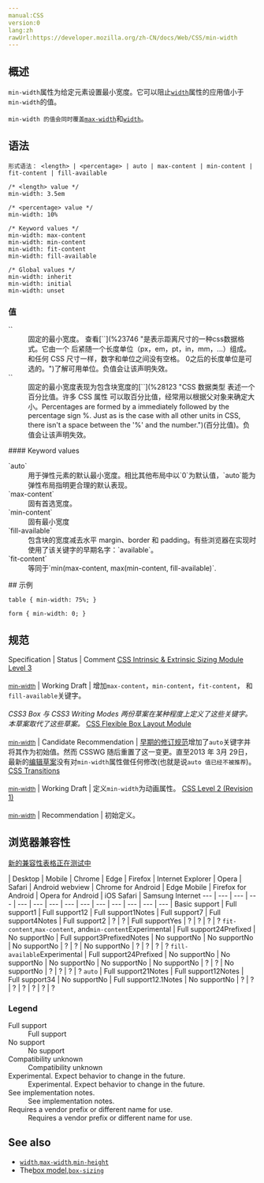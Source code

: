 ```yaml
---
manual:CSS
version:0
lang:zh
rawUrl:https://developer.mozilla.org/zh-CN/docs/Web/CSS/min-width
---
```





## 概述<a name="概述"></a>


`min-width`属性为给定元素设置最小宽度。它可以阻止[`width`](%28260 "width 属性指定了元素内容区的宽度. 内容区在元素padding，border和margin里面。")属性的应用值小于`min-width`的值。



`min-width 的值会同时覆盖`[`max-width`](%28060 "max-width 属性用来给元素设置最大宽度值. 定义了max-width的元素会在达到max-width值之后避免进一步按照width属性设置变大.")和[`width`](%28260 "width 属性指定了元素内容区的宽度. 内容区在元素padding，border和margin里面。")。


## 语法<a name="语法"></a>

```
形式语法： <length> | <percentage> | auto | max-content | min-content | fit-content | fill-available
```

```
/* <length> value */
min-width: 3.5em

/* <percentage> value */
min-width: 10%

/* Keyword values */
min-width: max-content
min-width: min-content
min-width: fit-content
min-width: fill-available

/* Global values */
min-width: inherit
min-width: initial
min-width: unset
```

### 值<a name="值"></a>
<dl><dt id=''>`<length>`</dt><dd>固定的最小宽度。 查看[`<length>`](%23746 "是表示距离尺寸的一种css数据格式。它由一个 <number> 后紧随一个长度单位（px，em，pt，in，mm，...）组成。和任何 CSS 尺寸一样，数字和单位之间没有空格。<number> 0之后的长度单位是可选的。")了解可用单位。负值会让该声明失效。</dd><dt id=''>`<percentage>`</dt><dd>固定的最小宽度表现为包含块宽度的[`<percentage>`](%28123 "CSS 数据类型 <percentage> 表述一个百分比值。许多 CSS 属性 可以取百分比值，经常用以根据父对象来确定大小。Percentages are formed by a <number> immediately followed by the percentage sign %. Just as is the case with all other units in CSS, there isn't a space between the '%' and the number.")(百分比值)。负值会让该声明失效。</dd></dl>
#### Keyword values<a name="Keyword_values"></a>
<dl><dt id=''>`auto`</dt><dd>用于弹性元素的默认最小宽度。相比其他布局中以`0`为默认值，`auto`能为弹性布局指明更合理的默认表现。</dd><dt id=''>`max-content`<i></i></dt><dd>固有首选宽度。</dd><dt id=''>`min-content`<i></i></dt><dd>固有最小宽度</dd><dt id=''>`fill-available`<i></i></dt><dd>包含块的宽度减去水平 margin、border 和 padding。有些浏览器在实现时使用了该关键字的早期名字：`available`。</dd><dt id=''>`fit-content`<i></i></dt><dd>等同于`min(max-content, max(min-content, fill-available)`.</dd></dl>
## 示例<a name="示例"></a>

```
table { min-width: 75%; }

form { min-width: 0; }
```

## 规范<a name="规范"></a>

Specification | Status | Comment 
[CSS Intrinsic &amp; Extrinsic Sizing Module Level 3<br></br><small>min-width</small>](%30479 "") | Working Draft | 增加`max-content`，`min-content`，`fit-content`， 和`fill-available`关键字。<br></br>*CSS3 Box 与 CSS3 Writing Modes 两份草案在某种程度上定义了这些关键字。本草案取代了这些草案。* 
[CSS Flexible Box Layout Module<br></br><small>min-width</small>](%31112 "") | Candidate Recommendation | [早期的修订规范](%31134 "")增加了`auto`关键字并将其作为初始值。然而 CSSWG 随后重置了这一变更。直至2013 年 3月 29日，最新的[编辑草案](%31135 "")没有对`min-width`属性做任何修改(也就是说`auto 值已经不被推荐`)。 
[CSS Transitions<br></br><small>min-width</small>](%29205 "") | Working Draft | 定义`min-width`为动画属性。 
[CSS Level 2 (Revision 1)<br></br><small>min-width</small>](%31038 "") | Recommendation | 初始定义。 


## 浏览器兼容性<a name="Browser_compatibility"></a>
[新的兼容性表格正在测试中<i></i>](%3360 "")

 | <abbr>Desktop<i></i></abbr> | <abbr>Mobile<i></i></abbr> 
 | <abbr>Chrome<i></i></abbr> | <abbr>Edge<i></i></abbr> | <abbr>Firefox<i></i></abbr> | <abbr>Internet Explorer<i></i></abbr> | <abbr>Opera<i></i></abbr> | <abbr>Safari<i></i></abbr> | <abbr>Android webview<i></i></abbr> | <abbr>Chrome for Android<i></i></abbr> | <abbr>Edge Mobile<i></i></abbr> | <abbr>Firefox for Android<i></i></abbr> | <abbr>Opera for Android<i></i></abbr> | <abbr>iOS Safari<i></i></abbr> | <abbr>Samsung Internet<i></i></abbr> 
 ---  |  ---  |  ---  |  ---  |  ---  |  ---  |  ---  |  ---  |  ---  |  ---  |  ---  |  ---  |  ---  |  ---  | 
Basic support | <abbr>Full support</abbr>1 | <abbr>Full support</abbr>12 | <abbr>Full support</abbr>1<abbr>Notes<i></i></abbr> | <abbr>Full support</abbr>7 | <abbr>Full support</abbr>4<abbr>Notes<i></i></abbr> | <abbr>Full support</abbr>2 | <abbr>?</abbr> | <abbr>?</abbr> | <abbr>Full support</abbr>Yes | <abbr>?</abbr> | <abbr>?</abbr> | <abbr>?</abbr> | <abbr>?</abbr> 
`fit-content`,`max-content`, and`min-content`<abbr>Experimental<i></i></abbr> | <abbr>Full support</abbr>24<abbr>Prefixed<i></i></abbr> | <abbr>No support</abbr>No | <abbr>Full support</abbr>3<abbr>Prefixed<i></i></abbr><abbr>Notes<i></i></abbr> | <abbr>No support</abbr>No | <abbr>No support</abbr>No | <abbr>No support</abbr>No | <abbr>?</abbr> | <abbr>?</abbr> | <abbr>No support</abbr>No | <abbr>?</abbr> | <abbr>?</abbr> | <abbr>?</abbr> | <abbr>?</abbr> 
`fill-available`<abbr>Experimental<i></i></abbr> | <abbr>Full support</abbr>24<abbr>Prefixed<i></i></abbr> | <abbr>No support</abbr>No | <abbr>No support</abbr>No | <abbr>No support</abbr>No | <abbr>No support</abbr>No | <abbr>No support</abbr>No | <abbr>?</abbr> | <abbr>?</abbr> | <abbr>No support</abbr>No | <abbr>?</abbr> | <abbr>?</abbr> | <abbr>?</abbr> | <abbr>?</abbr> 
`auto` | <abbr>Full support</abbr>21<abbr>Notes<i></i></abbr> | <abbr>Full support</abbr>12<abbr>Notes<i></i></abbr> | <abbr>Full support</abbr>34 | <abbr>No support</abbr>No | <abbr>Full support</abbr>12.1<abbr>Notes<i></i></abbr> | <abbr>No support</abbr>No | <abbr>?</abbr> | <abbr>?</abbr> | <abbr>?</abbr> | <abbr>?</abbr> | <abbr>?</abbr> | <abbr>?</abbr> | <abbr>?</abbr> 


### Legend<a name="Legend"></a>
<dl><dt id=''><abbr>Full support</abbr></dt><dd>Full support</dd><dt id=''><abbr>No support</abbr></dt><dd>No support</dd><dt id=''><abbr>Compatibility unknown</abbr></dt><dd>Compatibility unknown</dd><dt id=''><abbr>Experimental. Expect behavior to change in the future.<i></i></abbr></dt><dd>Experimental. Expect behavior to change in the future.</dd><dt id=''><abbr>See implementation notes.<i></i></abbr></dt><dd>See implementation notes.</dd><dt id=''><abbr>Requires a vendor prefix or different name for use.<i></i></abbr></dt><dd>Requires a vendor prefix or different name for use.</dd></dl>


## See also<a name="See_also"></a>

* [`width`](%28260 "width 属性指定了元素内容区的宽度. 内容区在元素padding，border和margin里面。"),[`max-width`](%28060 "max-width 属性用来给元素设置最大宽度值. 定义了max-width的元素会在达到max-width值之后避免进一步按照width属性设置变大."),[`min-height`](%28064 "CSS属性 min-height 通常用来设置一个元素的最小高度。这个属性（min-height）不允许一个元素的高度（height）小于这个元素指定的最小高度（min-height）。")
* The[box model](%29276 "en/CSS/box_model"),[`box-sizing`](%27871 "box-sizing 属性用于更改用于计算元素宽度和高度的默认的 CSS 盒子模型。可以使用此属性来模拟不正确支持CSS盒子模型规范的浏览器的行为。")



